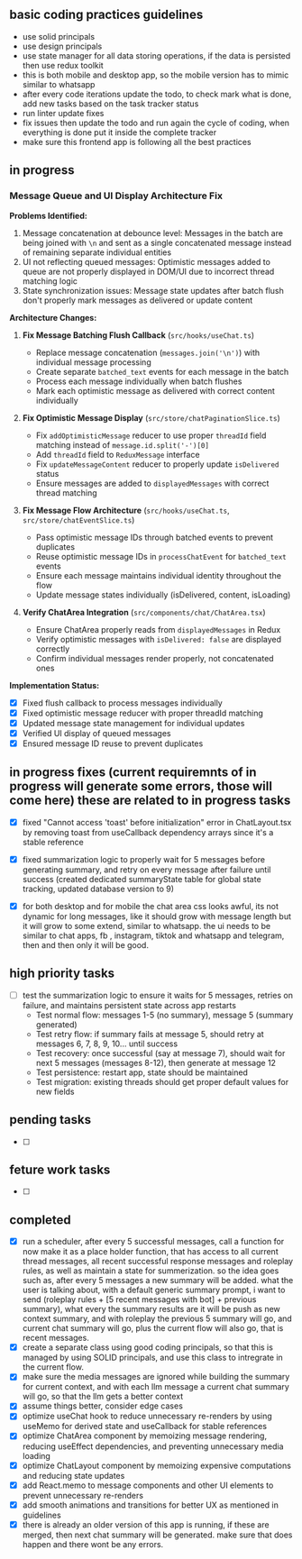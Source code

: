 ## basic coding practices guidelines
- use solid principals
- use design principals
- use state manager for all data storing operations, if the data is persisted then use redux toolkit
- this is both mobile and desktop app, so the mobile version has to mimic similar to whatsapp
- after every code iterations update the todo, to check mark what is done, add new tasks based on the task tracker status
- run linter update fixes
- fix issues then update the todo and run again the cycle of coding, when everything is done put it inside the complete tracker
- make sure this frontend app is following all the best practices




## in progress

### Message Queue and UI Display Architecture Fix

**Problems Identified:**
1. Message concatenation at debounce level: Messages in the batch are being joined with `\n` and sent as a single concatenated message instead of remaining separate individual entities
2. UI not reflecting queued messages: Optimistic messages added to queue are not properly displayed in DOM/UI due to incorrect thread matching logic
3. State synchronization issues: Message state updates after batch flush don't properly mark messages as delivered or update content

**Architecture Changes:**

1. **Fix Message Batching Flush Callback** (`src/hooks/useChat.ts`)
   - Replace message concatenation (`messages.join('\n')`) with individual message processing
   - Create separate `batched_text` events for each message in the batch
   - Process each message individually when batch flushes
   - Mark each optimistic message as delivered with correct content individually

2. **Fix Optimistic Message Display** (`src/store/chatPaginationSlice.ts`)
   - Fix `addOptimisticMessage` reducer to use proper `threadId` field matching instead of `message.id.split('-')[0]`
   - Add `threadId` field to `ReduxMessage` interface
   - Fix `updateMessageContent` reducer to properly update `isDelivered` status
   - Ensure messages are added to `displayedMessages` with correct thread matching

3. **Fix Message Flow Architecture** (`src/hooks/useChat.ts`, `src/store/chatEventSlice.ts`)
   - Pass optimistic message IDs through batched events to prevent duplicates
   - Reuse optimistic message IDs in `processChatEvent` for `batched_text` events
   - Ensure each message maintains individual identity throughout the flow
   - Update message states individually (isDelivered, content, isLoading)

4. **Verify ChatArea Integration** (`src/components/chat/ChatArea.tsx`)
   - Ensure ChatArea properly reads from `displayedMessages` in Redux
   - Verify optimistic messages with `isDelivered: false` are displayed correctly
   - Confirm individual messages render properly, not concatenated ones

**Implementation Status:**
- [x] Fixed flush callback to process messages individually
- [x] Fixed optimistic message reducer with proper threadId matching
- [x] Updated message state management for individual updates
- [x] Verified UI display of queued messages
- [x] Ensured message ID reuse to prevent duplicates

## in progress fixes (current requiremnts of in progress will generate some errors, those will come here) these are related to in progress tasks
- [x] fixed "Cannot access 'toast' before initialization" error in ChatLayout.tsx by removing toast from useCallback dependency arrays since it's a stable reference
- [x] fixed summarization logic to properly wait for 5 messages before generating summary, and retry on every message after failure until success (created dedicated summaryState table for global state tracking, updated database version to 9)
- [x] for both desktop and for mobile the chat area css looks awful, its not dynamic for long messages, like it should grow with message length but it will grow to some extend, similar to whatsapp. the ui needs to be similar to chat apps, fb , instagram, tiktok and whatsapp and telegram, then and then only it will be good.


## high priority tasks
- [ ] test the summarization logic to ensure it waits for 5 messages, retries on failure, and maintains persistent state across app restarts
  - Test normal flow: messages 1-5 (no summary), message 5 (summary generated)
  - Test retry flow: if summary fails at message 5, should retry at messages 6, 7, 8, 9, 10... until success
  - Test recovery: once successful (say at message 7), should wait for next 5 messages (messages 8-12), then generate at message 12
  - Test persistence: restart app, state should be maintained
  - Test migration: existing threads should get proper default values for new fields


## pending tasks
- [ ]


## feture work tasks
- [ ]

## completed
- [x] run a scheduler, after every 5 successful messages, call a function for now make it as a place holder function, that has access to
        all current thread messages, all recent successful response messages and roleplay rules, as well as maintain a state for summerization.
        so the idea goes such as, after every 5 messages a new summary will be added. what the user is talking about, with a default generic summary prompt, i want to send (roleplay rules + [5 recent messages with bot] + previous summary), what every the summary results are
        it will be push as new context summary, and with roleplay the previous 5 summary will go, and current chat summary will go, plus the current flow will also go, that is recent messages.
- [x] create a separate class using good coding principals, so that this is managed by using SOLID principals, and use this class to intregrate in the current flow.
- [x] make sure the media messages are ignored while building the summary for current context, and with each llm message a current chat summary will go, so that the llm gets a better context
- [x] assume things better, consider edge cases
- [x] optimize useChat hook to reduce unnecessary re-renders by using useMemo for derived state and useCallback for stable references
- [x] optimize ChatArea component by memoizing message rendering, reducing useEffect dependencies, and preventing unnecessary media loading
- [x] optimize ChatLayout component by memoizing expensive computations and reducing state updates
- [x] add React.memo to message components and other UI elements to prevent unnecessary re-renders
- [x] add smooth animations and transitions for better UX as mentioned in guidelines
- [x] there is already an older version of this app is running, if these are merged, then next chat summary will be generated. make sure that does happen and there wont be any errors.